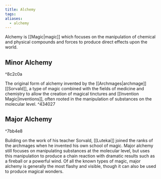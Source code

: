 ```yaml
---
title: Alchemy
tags: 
aliases:
  - alchemy
---
```

Alchemy is [[Magic|magic]] which focuses on the manipulation of chemical and physical compounds and forces to produce direct effects upon the world. 

## Minor Alchemy

^8c2c0a

The original form of alchemy invented by the [[Archmages|archmage]] [[Sorvald]], a type of magic combined with the fields of medicine and chemistry to allow the creation of magical tinctures and [[Invention Magic|inventions]], often rooted in the manipulation of substances on the molecular level.  ^434027
## Major Alchemy

^7bb4e8

Building on the work of his teacher Sorvald, [[Lutekai]] joined the ranks of the archmages when he invented his own school of magic. Major alchemy still focuses on manipulating substances at the molecular level, but uses this manipulation to produce a chain reaction with dramatic results such as a fireball or a powerful wind. Of all the known types of magic, major alchemy is generally the most flashy and visible, though it can also be used to produce magical wonders.